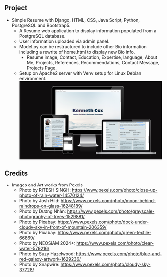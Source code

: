 ## Project
- Simple Resume with Django, HTML, CSS, Java Script, Python, PostgreSQL and Bootstrap5.
  - A Resume web application to display information populated from a PostgreSQL database.
  - User information uploaded via admin panel.
  - Model.py can be restructured to include other Bio information including a rewrite of home.html to display new Bio info.
    - Resume image, Contact, Education, Expertise, language, About Me, Projects, References, Recommendations, Contact Message, Projects Page.
  - Setup on Apache2 server with Venv setup for Linux Debian environment.
  ![Am I responsive Image](/readme/amiresponsive.png)

## Credits
- Images and Art works from Pexels
  - Photo by RITESH SINGH: https://www.pexels.com/photo/close-up-photo-of-rain-water-14570124/
  - Photo by Josh Hild: https://www.pexels.com/photo/moon-behind-raindrops-on-glass-16248189/
  - Photo by Dương Nhân: https://www.pexels.com/photo/grayscale-photography-of-trees-1529881/
  - Photo by Pixabay: https://www.pexels.com/photo/dock-under-cloudy-sky-in-front-of-mountain-206359/
  - Photo by Pixabay: https://www.pexels.com/photo/green-textile-66869/
  - Photo by NEOSiAM  2024+: https://www.pexels.com/photo/clear-water-579216/
  - Photo by Suzy Hazelwood: https://www.pexels.com/photo/blue-and-red-galaxy-artwork-1629236/
  - Photo by Snapwire: https://www.pexels.com/photo/cloudy-sky-37728/